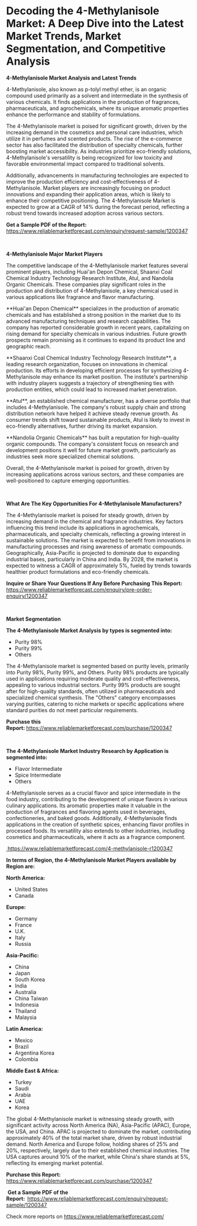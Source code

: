 <p><h1>Decoding the 4-Methylanisole Market: A Deep Dive into the Latest Market Trends, Market Segmentation, and Competitive Analysis</h1></p><p><strong>4-Methylanisole Market Analysis and Latest Trends</strong></p>
<p><p>4-Methylanisole, also known as p-tolyl methyl ether, is an organic compound used primarily as a solvent and intermediate in the synthesis of various chemicals. It finds applications in the production of fragrances, pharmaceuticals, and agrochemicals, where its unique aromatic properties enhance the performance and stability of formulations.</p><p>The 4-Methylanisole market is poised for significant growth, driven by the increasing demand in the cosmetics and personal care industries, which utilize it in perfumes and scented products. The rise of the e-commerce sector has also facilitated the distribution of specialty chemicals, further boosting market accessibility. As industries prioritize eco-friendly solutions, 4-Methylanisole's versatility is being recognized for low toxicity and favorable environmental impact compared to traditional solvents.</p><p>Additionally, advancements in manufacturing technologies are expected to improve the production efficiency and cost-effectiveness of 4-Methylanisole. Market players are increasingly focusing on product innovations and expanding their application areas, which is likely to enhance their competitive positioning. The 4-Methylanisole Market is expected to grow at a CAGR of 14% during the forecast period, reflecting a robust trend towards increased adoption across various sectors.</p></p>
<p><strong>Get a Sample PDF of the Report:&nbsp;</strong> <a href="https://www.reliablemarketforecast.com/enquiry/request-sample/1200347?utm_campaign=2124&utm_medium=2&utm_source=Github&utm_content=ia&utm_term=01022025&utm_id=4-methylanisole">https://www.reliablemarketforecast.com/enquiry/request-sample/1200347</a></p>
<p>&nbsp;</p>
<p><strong>4-Methylanisole Major Market Players</strong></p>
<p><p>The competitive landscape of the 4-Methylanisole market features several prominent players, including Huai'an Depon Chemical, Shaanxi Coal Chemical Industry Technology Research Institute, Atul, and Nandolia Organic Chemicals. These companies play significant roles in the production and distribution of 4-Methylanisole, a key chemical used in various applications like fragrance and flavor manufacturing.</p><p>**Huai'an Depon Chemical** specializes in the production of aromatic chemicals and has established a strong position in the market due to its advanced manufacturing techniques and research capabilities. The company has reported considerable growth in recent years, capitalizing on rising demand for specialty chemicals in various industries. Future growth prospects remain promising as it continues to expand its product line and geographic reach.</p><p>**Shaanxi Coal Chemical Industry Technology Research Institute**, a leading research organization, focuses on innovations in chemical production. Its efforts in developing efficient processes for synthesizing 4-Methylanisole may enhance its market position. The institute's partnership with industry players suggests a trajectory of strengthening ties with production entities, which could lead to increased market penetration.</p><p>**Atul**, an established chemical manufacturer, has a diverse portfolio that includes 4-Methylanisole. The company's robust supply chain and strong distribution network have helped it achieve steady revenue growth. As consumer trends shift toward sustainable products, Atul is likely to invest in eco-friendly alternatives, further driving its market expansion.</p><p>**Nandolia Organic Chemicals** has built a reputation for high-quality organic compounds. The company's consistent focus on research and development positions it well for future market growth, particularly as industries seek more specialized chemical solutions. </p><p>Overall, the 4-Methylanisole market is poised for growth, driven by increasing applications across various sectors, and these companies are well-positioned to capture emerging opportunities.</p></p>
<p>&nbsp;</p>
<p><strong>What Are The Key Opportunities For 4-Methylanisole Manufacturers?</strong></p>
<p><p>The 4-Methylanisole market is poised for steady growth, driven by increasing demand in the chemical and fragrance industries. Key factors influencing this trend include its applications in agrochemicals, pharmaceuticals, and specialty chemicals, reflecting a growing interest in sustainable solutions. The market is expected to benefit from innovations in manufacturing processes and rising awareness of aromatic compounds. Geographically, Asia-Pacific is projected to dominate due to expanding industrial bases, particularly in China and India. By 2028, the market is expected to witness a CAGR of approximately 5%, fueled by trends towards healthier product formulations and eco-friendly chemicals.</p></p>
<p><strong>Inquire or Share Your Questions If Any Before Purchasing This Report:</strong> <a href="https://www.reliablemarketforecast.com/enquiry/pre-order-enquiry/1200347?utm_campaign=2124&utm_medium=2&utm_source=Github&utm_content=ia&utm_term=01022025&utm_id=4-methylanisole">https://www.reliablemarketforecast.com/enquiry/pre-order-enquiry/1200347</a></p>
<p>&nbsp;</p>
<p><strong>Market Segmentation</strong></p>
<p><strong>The 4-Methylanisole Market Analysis by types is segmented into:</strong></p>
<p><ul><li>Purity 98%</li><li>Purity 99%</li><li>Others</li></ul></p>
<p><p>The 4-Methylanisole market is segmented based on purity levels, primarily into Purity 98%, Purity 99%, and Others. Purity 98% products are typically used in applications requiring moderate quality and cost-effectiveness, appealing to various industrial sectors. Purity 99% products are sought after for high-quality standards, often utilized in pharmaceuticals and specialized chemical synthesis. The "Others" category encompasses varying purities, catering to niche markets or specific applications where standard purities do not meet particular requirements.</p></p>
<p><strong>Purchase this Report:&nbsp;</strong><a href="https://www.reliablemarketforecast.com/purchase/1200347?utm_campaign=2124&utm_medium=2&utm_source=Github&utm_content=ia&utm_term=01022025&utm_id=4-methylanisole">https://www.reliablemarketforecast.com/purchase/1200347</a></p>
<p>&nbsp;</p>
<p><strong>The 4-Methylanisole Market Industry Research by Application is segmented into:</strong></p>
<p><ul><li>Flavor Intermediate</li><li>Spice Intermediate</li><li>Others</li></ul></p>
<p><p>4-Methylanisole serves as a crucial flavor and spice intermediate in the food industry, contributing to the development of unique flavors in various culinary applications. Its aromatic properties make it valuable in the production of fragrances and flavoring agents used in beverages, confectioneries, and baked goods. Additionally, 4-Methylanisole finds applications in the creation of synthetic spices, enhancing flavor profiles in processed foods. Its versatility also extends to other industries, including cosmetics and pharmaceuticals, where it acts as a fragrance component.</p></p>
<p><a href="https://www.reliablemarketforecast.com/4-methylanisole-r1200347?utm_campaign=2124&utm_medium=2&utm_source=Github&utm_content=ia&utm_term=01022025&utm_id=4-methylanisole">&nbsp;https://www.reliablemarketforecast.com/4-methylanisole-r1200347</a></p>
<p><strong>In terms of Region, the 4-Methylanisole Market Players available by Region are:</strong></p>
<p>
    <p> <strong> North America: </strong>
        <ul>
            <li>United States</li>
            <li>Canada</li>
        </ul>
        </p> 
    <p> <strong> Europe: </strong>
        <ul>
            <li>Germany</li>
            <li>France</li>
            <li>U.K.</li>
            <li>Italy</li>
            <li>Russia</li>
        </ul>
        </p> 
    <p> <strong> Asia-Pacific: </strong>
        <ul>
            <li>China</li>
            <li>Japan</li>
            <li>South Korea</li>
            <li>India</li>
            <li>Australia</li>
            <li>China Taiwan</li>
            <li>Indonesia</li>
            <li>Thailand</li>
            <li>Malaysia</li>
        </ul>
        </p> 
    <p> <strong> Latin America: </strong>
        <ul>
            <li>Mexico</li>
            <li>Brazil</li>
            <li>Argentina Korea</li>
            <li>Colombia</li>
        </ul>
        </p> 
    <p> <strong> Middle East & Africa: </strong>
        <ul>
            <li>Turkey</li>
            <li>Saudi</li>
            <li>Arabia</li>
            <li>UAE</li>
            <li>Korea</li>
        </ul>
    </p>
    </p>
<p><p>The global 4-Methylanisole market is witnessing steady growth, with significant activity across North America (NA), Asia-Pacific (APAC), Europe, the USA, and China. APAC is projected to dominate the market, contributing approximately 40% of the total market share, driven by robust industrial demand. North America and Europe follow, holding shares of 25% and 20%, respectively, largely due to their established chemical industries. The USA captures around 10% of the market, while China's share stands at 5%, reflecting its emerging market potential.</p></p>
<p><strong>Purchase this Report: </strong><a href="https://www.reliablemarketforecast.com/purchase/1200347?utm_campaign=2124&utm_medium=2&utm_source=Github&utm_content=ia&utm_term=01022025&utm_id=4-methylanisole">https://www.reliablemarketforecast.com/purchase/1200347</a></p>
<p>&nbsp;<strong>Get a Sample PDF of the Report:&nbsp;&nbsp;</strong><a href="https://www.reliablemarketforecast.com/enquiry/request-sample/1200347?utm_campaign=2124&utm_medium=2&utm_source=Github&utm_content=ia&utm_term=01022025&utm_id=4-methylanisole">https://www.reliablemarketforecast.com/enquiry/request-sample/1200347</a></p>
<p><strong></strong></p>
<p>Check more reports on <a href="https://www.reliablemarketforecast.com/?utm_campaign=2124&utm_medium=2&utm_source=Github&utm_content=ia&utm_term=01022025&utm_id=4-methylanisole">https://www.reliablemarketforecast.com/</a></p>